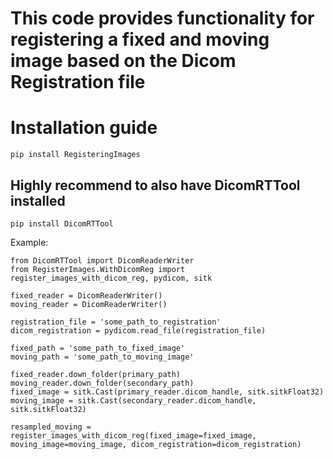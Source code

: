 # This code provides functionality for registering a fixed and moving image based on the Dicom Registration file
# Installation guide
    pip install RegisteringImages
## Highly recommend to also have DicomRTTool installed
    pip install DicomRTTool
Example:

    from DicomRTTool import DicomReaderWriter
    from RegisterImages.WithDicomReg import register_images_with_dicom_reg, pydicom, sitk
    
    fixed_reader = DicomReaderWriter()
    moving_reader = DicomReaderWriter()
    
    registration_file = 'some_path_to_registration'
    dicom_registration = pydicom.read_file(registration_file)
    
    fixed_path = 'some_path_to_fixed_image'
    moving_path = 'some_path_to_moving_image'
    
    fixed_reader.down_folder(primary_path)
    moving_reader.down_folder(secondary_path)
    fixed_image = sitk.Cast(primary_reader.dicom_handle, sitk.sitkFloat32)
    moving_image = sitk.Cast(secondary_reader.dicom_handle, sitk.sitkFloat32)
    
    resampled_moving = register_images_with_dicom_reg(fixed_image=fixed_image, moving_image=moving_image, dicom_registration=dicom_registration)
    

